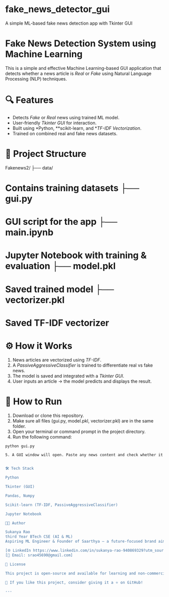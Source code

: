 # fake_news_detector_gui
A simple ML-based fake news detection app with Tkinter GUI
# Fake News Detection System using Machine Learning

This is a simple and effective Machine Learning-based GUI application that detects whether a news article is *Real* or *Fake* using Natural Language Processing (NLP) techniques.

# 🔍 Features

- Detects *Fake* or *Real* news using trained ML model.
- User-friendly *Tkinter GUI* for interaction.
- Built using *Python, **scikit-learn, and **TF-IDF Vectorization*.
- Trained on combined real and fake news datasets.

# 📁 Project Structure
Fakenews2/ ├── data/                
# Contains training datasets ├── gui.py               
# GUI script for the app ├── main.ipynb           
# Jupyter Notebook with training & evaluation ├── model.pkl             
# Saved trained model ├── vectorizer.pkl       
# Saved TF-IDF vectorizer

# ⚙ How it Works

1. News articles are vectorized using *TF-IDF*.
2. A *PassiveAggressiveClassifier* is trained to differentiate real vs fake news.
3. The model is saved and integrated with a *Tkinter GUI*.
4. User inputs an article → the model predicts and displays the result.

# 🚀 How to Run

1. Download or clone this repository.
2. Make sure all files (gui.py, model.pkl, vectorizer.pkl) are in the same folder.
3. Open your terminal or command prompt in the project directory.
4. Run the following command:

```bash
python gui.py

5. A GUI window will open. Paste any news content and check whether it's Real or Fake!


🛠 Tech Stack

Python

Tkinter (GUI)

Pandas, Numpy

Scikit-learn (TF-IDF, PassiveAggressiveClassifier)

Jupyter Notebook

👩‍💻 Author

Sukanya Rao
third Year BTech CSE (AI & ML)
Aspiring ML Engineer & Founder of Saarthya – a future-focused brand aimed at building meaningful products across industries.

[🌐 LinkedIn https://www.linkedin.com/in/sukanya-rao-940869329?utm_source=share&utm_campaign=share_via&utm_content=profile&utm_medium=android_app ]
[📧 Email: srao45690@gmail.com]

📄 License

This project is open-source and available for learning and non-commercial use.

🌟 If you like this project, consider giving it a ⭐ on GitHub!

---
